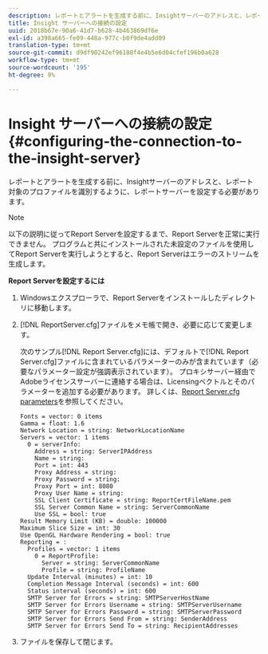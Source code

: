 ```yaml
---
description: レポートとアラートを生成する前に、Insightサーバーのアドレスと、レポート対象のプロファイルを識別するように、レポートサーバーを設定する必要があります。
title: Insight サーバーへの接続の設定
uuid: 2018b67e-90a6-41d7-b628-4b463869df6e
exl-id: a398a665-fe09-448a-977c-b0f9de4add09
translation-type: tm+mt
source-git-commit: d9df90242ef96188f4e4b5e6d04cfef196b0a628
workflow-type: tm+mt
source-wordcount: '195'
ht-degree: 9%

---
```


# Insight サーバーへの接続の設定{#configuring-the-connection-to-the-insight-server}

レポートとアラートを生成する前に、Insightサーバーのアドレスと、レポート対象のプロファイルを識別するように、レポートサーバーを設定する必要があります。

>[!NOTE]
>
>以下の説明に従ってReport Serverを設定するまで、Report Serverを正常に実行できません。 プログラムと共にインストールされた未設定のファイルを使用してReport Serverを実行しようとすると、Report Serverはエラーのストリームを生成します。

**Report Serverを設定するには**

1. Windowsエクスプローラで、Report Serverをインストールしたディレクトリに移動します。
1. [!DNL ReportServer.cfg]ファイルをメモ帳で開き、必要に応じて変更します。

   次のサンプル[!DNL Report Server.cfg]には、デフォルトで[!DNL Report Server.cfg]ファイルに含まれているパラメーターのみが含まれています（必要なパラメーター設定が強調表示されています）。 プロキシサーバー経由でAdobeライセンスサーバーに連絡する場合は、Licensingベクトルとそのパラメーターを追加する必要があります。 詳しくは、[Report Server.cfg parameters](../../../home/c-rpt-oview/c-rpt-param-ref/c-rpt-svr-param.md#concept-53359b328fd140d593c3f2fc0031be06)を参照してください。

   ```
   Fonts = vector: 0 items
   Gamma = float: 1.6
   Network Location = string: NetworkLocationName
   Servers = vector: 1 items
     0 = serverInfo:
       Address = string: ServerIPAddress
       Name = string: 
       Port = int: 443
       Proxy Address = string:
       Proxy Password = string:
       Proxy Port = int: 8080
       Proxy User Name = string:
       SSL Client Certificate = string: ReportCertFileName.pem
       SSL Server Common Name = string: ServerCommonName
       Use SSL = bool: true
   Result Memory Limit (KB) = double: 100000
   Maximum Slice Size = int: 30
   Use OpenGL Hardware Rendering = bool: true
   Reporting = :
     Profiles = vector: 1 items
       0 = ReportProfile:
         Server = string: ServerCommonName
         Profile = string: ProfileName
     Update Interval (minutes) = int: 10
     Completion Message Interval (seconds) = int: 600
     Status interval (seconds) = int: 600
     SMTP Server for Errors = string: SMTPServerHostName
     SMTP Server for Errors Username = string: SMTPServerUsername
     SMTP Server for Errors Password = string: SMTPServerPassword
     SMTP Server for Errors Send From = string: SenderAddress
     SMTP Server for Errors Send To = string: RecipientAddresses
   ```

1. ファイルを保存して閉じます。
